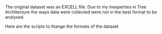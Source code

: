 The original dataset was an EXCELL file.
Due to my inexperties in Tree Architecture the ways data were collected were not in the best format to be analysed.

Here are the scripts to thange the formats of the dataset
